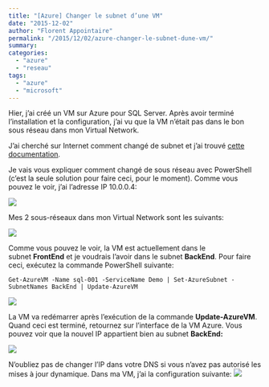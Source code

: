 ```yaml
---
title: "[Azure] Changer le subnet d’une VM"
date: "2015-12-02"
author: "Florent Appointaire"
permalink: "/2015/12/02/azure-changer-le-subnet-dune-vm/"
summary: 
categories: 
  - "azure"
  - "reseau"
tags: 
  - "azure"
  - "microsoft"
---
```

Hier, j’ai créé un VM sur Azure pour SQL Server. Après avoir terminé l’installation et la configuration, j’ai vu que la VM n’était pas dans le bon sous réseau dans mon Virtual Network.

J’ai cherché sur Internet comment changé de subnet et j’ai trouvé [cette documentation](https://azure.microsoft.com/en-us/documentation/articles/virtual-networks-move-vm-role-to-subnet/).

Je vais vous expliquer comment changé de sous réseau avec PowerShell (c’est la seule solution pour faire ceci, pour le moment). Comme vous pouvez le voir, j’ai l’adresse IP 10.0.0.4:

[![](https://cloudyjourney.fr/wp-content/uploads/2018/01/SNAGHTML21dc9f7b_5358317F.png)](https://cloudyjourney.fr/wp-content/uploads/2018/01/SNAGHTML21dc9f7b_5358317F.png)

Mes 2 sous-réseaux dans mon Virtual Network sont les suivants:

[![](https://cloudyjourney.fr/wp-content/uploads/2018/01/SNAGHTML21d5b844_03820CF4.png)](https://cloudyjourney.fr/wp-content/uploads/2018/01/SNAGHTML21d5b844_03820CF4.png)

Comme vous pouvez le voir, la VM est actuellement dans le subnet **FrontEnd** et je voudrais l’avoir dans le subnet **BackEnd**. Pour faire ceci, exécutez la commande PowerShell suivante:

`Get-AzureVM -Name sql-001 -ServiceName Demo | Set-AzureSubnet -SubnetNames BackEnd | Update-AzureVM`

[![](https://cloudyjourney.fr/wp-content/uploads/2018/01/SNAGHTML21db5a77_511E3974.png)](https://cloudyjourney.fr/wp-content/uploads/2018/01/SNAGHTML21db5a77_511E3974.png)

La VM va redémarrer après l’exécution de la commande **Update-AzureVM**. Quand ceci est terminé, retournez sur l’interface de la VM Azure. Vous pouvez voir que la nouvel IP appartient bien au subnet **BackEnd:**

[![](https://cloudyjourney.fr/wp-content/uploads/2018/01/SNAGHTML21df4df1_05BE95B0.png)](https://cloudyjourney.fr/wp-content/uploads/2018/01/SNAGHTML21df4df1_05BE95B0.png)

N’oubliez pas de changer l’IP dans votre DNS si vous n’avez pas autorisé les mises à jour dynamique. Dans ma VM, j’ai la configuration suivante: [![](https://cloudyjourney.fr/wp-content/uploads/2018/01/SNAGHTML220bb08d_7A28D870.png)](https://cloudyjourney.fr/wp-content/uploads/2018/01/SNAGHTML220bb08d_7A28D870.png)
